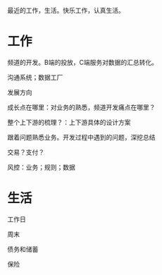 最近的工作，生活。快乐工作，认真生活。



# 工作

频道的开发。B端的投放，C端服务对数据的汇总转化。

沟通系统；数据工厂

发展方向



成长点在哪里：对业务的熟悉，频道开发痛点在哪里？

整个上下游的梳理？：上下游具体的设计方案

跟着问题熟悉业务。开发过程中遇到的问题，深挖总结



交易？支付？

风控：业务；规则；数据



# 生活

工作日

周末

债务和储蓄

保险

